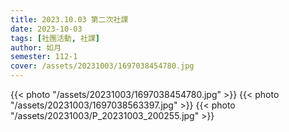 ```yaml
---
title: 2023.10.03 第二次社課
date: 2023-10-03
tags: [社團活動, 社課]
author: 如月
semester: 112-1
cover: /assets/20231003/1697038454780.jpg
---
```


{{< photo "/assets/20231003/1697038454780.jpg" >}}
{{< photo "/assets/20231003/1697038563397.jpg" >}}
{{< photo "/assets/20231003/P_20231003_200255.jpg" >}}
